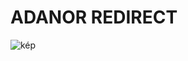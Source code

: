 # ADANOR REDIRECT

![kép](https://github.com/nemnorbert/redcat_link/assets/142689400/7a56c8b0-602d-4dd0-b5e3-a10622c3c7ac)

